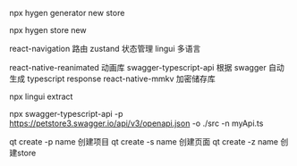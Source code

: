 <!-- hygen 新建action -->

npx hygen generator new store

<!-- 生成模版 -->

npx hygen store new


react-navigation 路由
zustand 状态管理
lingui 多语言
<!-- alova 接口请求 根据 swagger 自动生成 typescript response  react-native 不能使用抛弃-->
react-native-reanimated 动画库
swagger-typescript-api 根据 swagger 自动生成 typescript response
react-native-mmkv 加密储存库

<!-- 生成多语言 -->
npx lingui extract 
<!-- 生成api -->
npx swagger-typescript-api -p https://petstore3.swagger.io/api/v3/openapi.json -o ./src -n myApi.ts

qt create -p name 创建项目
qt create -s name 创建页面
qt create -z name 创建store